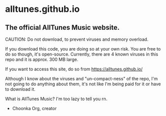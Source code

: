 # alltunes.github.io

## The official AllTunes Music website.

CAUTION: Do not download, to prevent viruses and memory overload.

If you download this code, you are doing so at your own risk. You are free to do so though, it's open-source.
Currently, there are 4 known viruses in this repo and it is approx. 300 MB large.

If you want to access this site, do so from https://alltunes.github.io/

Although I know about the viruses and "un-compact-ness" of the repo, I'm not going to do anything about them, it's not like I'm being paid for it or have to download it.

What is AllTunes Music?
I'm too lazy to tell you rn.

- Choonka Org, creator
